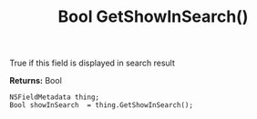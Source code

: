 ﻿---
uid: crmscript_ref_NSFieldMetadata_GetShowInSearch
title: Bool GetShowInSearch()
intellisense: NSFieldMetadata.GetShowInSearch
keywords: NSFieldMetadata, GetShowInSearch
so.topic: reference
---

True if this field is displayed in search result

**Returns:** Bool


```crmscript
NSFieldMetadata thing;
Bool showInSearch  = thing.GetShowInSearch();
```


